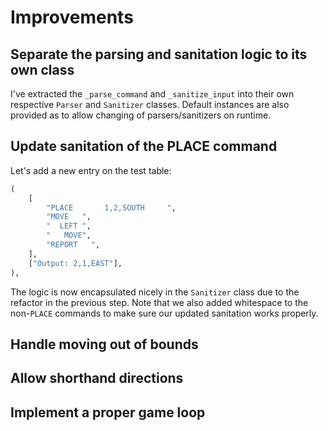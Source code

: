 # Improvements

## Separate the parsing and sanitation logic to its own class

I've extracted the `_parse_command` and `_sanitize_input` into their own respective `Parser` and `Sanitizer` classes.
Default instances are also provided as to allow changing of parsers/sanitizers on runtime.

## Update sanitation of the PLACE command

Let's add a new entry on the test table:

```python
(
    [
        "PLACE       1,2,SOUTH     ",
        "MOVE   ",
        "  LEFT ",
        "   MOVE",
        "REPORT   ",
    ],
    ["Output: 2,1,EAST"],
),
```

The logic is now encapsulated nicely in the `Sanitizer` class due to the refactor in the previous step. Note that we
also added whitespace to the non-`PLACE` commands to make sure our updated sanitation works properly.

## Handle moving out of bounds

## Allow shorthand directions

## Implement a proper game loop